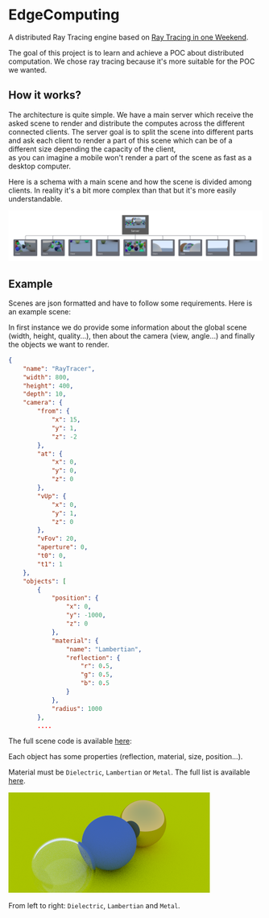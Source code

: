 # EdgeComputing

A distributed Ray Tracing engine based on [Ray Tracing in one Weekend](https://www.realtimerendering.com/raytracing/Ray%20Tracing%20in%20a%20Weekend.pdf).

The goal of this project is to learn and achieve a POC about distributed computation.
We chose ray tracing because it's more suitable for the POC we wanted.

## How it works?

The architecture is quite simple. We have a main server which receive the asked scene to render and distribute the computes across the different connected clients.
The server goal is to split the scene into different parts and ask each client to render a part of this scene which can be of a different size depending the capacity of the client,  
as you can imagine a mobile won't render a part of the scene as fast as a desktop computer.

Here is a schema with a main scene and how the scene is divided among clients.
In reality it's a bit more complex than that but it's more easily understandable.

![server](.github/images/Server.png)

## Example

Scenes are json formatted and have to follow some requirements.
Here is an example scene:

In first instance we do provide some information about the global scene (width, height, quality...),
then about the camera (view, angle...) and finally the objects we want to render.

```json
{
    "name": "RayTracer",
    "width": 800,
    "height": 400,
    "depth": 10,
    "camera": {
        "from": {
            "x": 15,
            "y": 1,
            "z": -2
        },
        "at": {
            "x": 0,
            "y": 0,
            "z": 0
        },
        "vUp": {
            "x": 0,
            "y": 1,
            "z": 0
        },
        "vFov": 20,
        "aperture": 0,
        "t0": 0,
        "t1": 1
    },
    "objects": [
        {
            "position": {
                "x": 0,
                "y": -1000,
                "z": 0
            },
            "material": {
                "name": "Lambertian",
                "reflection": {
                    "r": 0.5,
                    "g": 0.5,
                    "b": 0.5
                }
            },
            "radius": 1000
        },
        ....
```

The full scene code is available [here](raytracer/src/config/scene.json):

Each object has some properties (reflection, material, size, position...).

Material must be `Dielectric`, `Lambertian` or `Metal`.
The full list is available [here](raytracer/src/Materials).

![Textures](.github/images/Textures.png)

From left to right: `Dielectric`, `Lambertian` and `Metal`.

